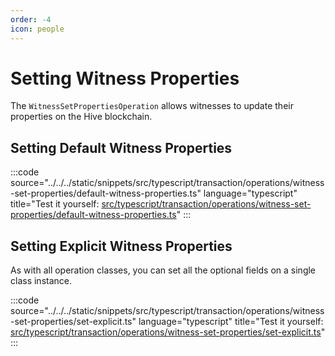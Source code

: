 ```yaml
---
order: -4
icon: people
---
```


# Setting Witness Properties

The `WitnessSetPropertiesOperation` allows witnesses to update their properties on the Hive blockchain.

## Setting Default Witness Properties

:::code source="../../../static/snippets/src/typescript/transaction/operations/witness-set-properties/default-witness-properties.ts" language="typescript" title="Test it yourself: [src/typescript/transaction/operations/witness-set-properties/default-witness-properties.ts](https://stackblitz.com/github/openhive-network/wax-doc-snippets?file=src%2Ftypescript%2Ftransaction%2Foperations%2Fwitness-set-properties%2Fdefault-witness-properties.ts&startScript=test-transaction-operations-default-witness-properties)" :::

## Setting Explicit Witness Properties

As with all operation classes, you can set all the optional fields on a single class instance.

:::code source="../../../static/snippets/src/typescript/transaction/operations/witness-set-properties/set-explicit.ts" language="typescript" title="Test it yourself: [src/typescript/transaction/operations/witness-set-properties/set-explicit.ts](https://stackblitz.com/github/openhive-network/wax-doc-snippets?file=src%2Ftypescript%2Ftransaction%2Foperations%2Fwitness-set-properties%2Fset-explicit.ts&startScript=test-transaction-operations-set-explicit)" :::
